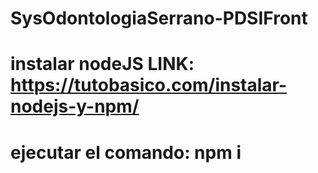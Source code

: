 # SysOdontologiaSerrano-PDSIFront

# instalar nodeJS LINK: https://tutobasico.com/instalar-nodejs-y-npm/
# ejecutar el comando: npm i


